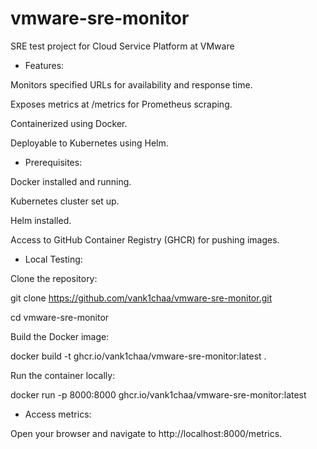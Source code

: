 # vmware-sre-monitor
SRE test project for Cloud Service Platform at VMware

- Features:
  
Monitors specified URLs for availability and response time.

Exposes metrics at /metrics for Prometheus scraping.

Containerized using Docker.

Deployable to Kubernetes using Helm.


- Prerequisites:
  
Docker installed and running.

Kubernetes cluster set up.

Helm installed.

Access to GitHub Container Registry (GHCR) for pushing images.

- Local Testing:
  
Clone the repository:

git clone https://github.com/vank1chaa/vmware-sre-monitor.git

cd vmware-sre-monitor

Build the Docker image:

docker build -t ghcr.io/vank1chaa/vmware-sre-monitor:latest .

Run the container locally:

docker run -p 8000:8000 ghcr.io/vank1chaa/vmware-sre-monitor:latest

- Access metrics:
  
Open your browser and navigate to http://localhost:8000/metrics.
